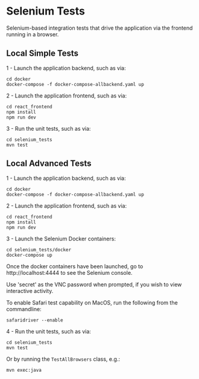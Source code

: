 # Selenium Tests

Selenium-based integration tests that drive the application via the frontend running in a browser.

## Local Simple Tests

1 - Launch the application backend, such as via:
```shell
cd docker
docker-compose -f docker-compose-allbackend.yaml up
```
2 - Launch the application frontend, such as via:
```shell
cd react_frontend
npm install
npm run dev
```
3 - Run the unit tests, such as via:
```shell
cd selenium_tests
mvn test
```

## Local Advanced Tests

1 - Launch the application backend, such as via:
```shell
cd docker
docker-compose -f docker-compose-allbackend.yaml up
```
2 - Launch the application frontend, such as via:
```shell
cd react_frontend
npm install
npm run dev
```
3 - Launch the Selenium Docker containers:
```shell
cd selenium_tests/docker
docker-compose up
```
Once the docker containers have been launched, go to http://localhost:4444 to see the Selenium console.

Use 'secret' as the VNC password when prompted, if you wish to view interactive activity.

To enable Safari test capability on MacOS, run the following from the commandline:
```shell
safaridriver --enable
```
4 - Run the unit tests, such as via:
```shell
cd selenium_tests
mvn test
```
Or by running the `TestAllBrowsers` class, e.g.:
```shell
mvn exec:java
```
